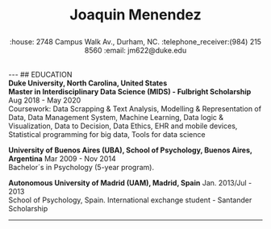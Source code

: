 <h1><p align="center">Joaquin Menendez</p></h1>

<p align="center">:house: 2748 Campus Walk Av., Durham, NC.		:telephone_receiver:(984) 215 8560		:email: jm622@duke.edu </p><br>
---
## EDUCATION</br>
<b>Duke University, North Carolina, United States</b><br>
<b>Master in Interdisciplinary Data Science (MIDS) - Fulbright Scholarship</b> <left>Aug 2018 - May 2020</left><br>
Coursework: Data Scrapping & Text Analysis, Modelling & Representation of Data, 
Data Management System, Machine Learning, Data logic & Visualization, Data to Decision, Data Ethics, EHR and mobile devices, Statistical programming for big data, Tools for data science <br>	
		
<b>University of Buenos Aires (UBA), School of Psychology, Buenos Aires, Argentina</b> <left>Mar 2009 - Nov 2014</left><br>
Bachelor´s in Psychology (5-year program).			

<b>Autonomous University of Madrid (UAM), Madrid, Spain</b> <left>Jan. 2013/Jul - 2013</left> <br>
School of Psychology, Spain. International exchange student - Santander Scholarship 

---
